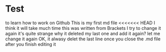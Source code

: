 Test
====

to learn how to work on Github
This is my first md file
<<<<<<< HEAD
I think it will take much time
this was written from Brackets
I try to change it again
it's quite strange
why it deleted my last one and add it again?
let me change it again
OK, it alwasy delet the last line once you close the .md file after you finish editing it

